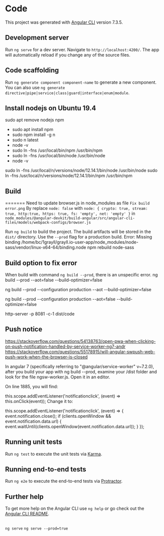 # Code

This project was generated with [Angular CLI](https://github.com/angular/angular-cli) version 7.3.5.

## Development server

Run `ng serve` for a dev server. Navigate to `http://localhost:4200/`. The app will automatically reload if you change any of the source files.

## Code scaffolding

Run `ng generate component component-name` to generate a new component. You can also use `ng generate directive|pipe|service|class|guard|interface|enum|module`.

## Install nodejs on Ubuntu 19.4

sudo apt remove nodejs npm
- sudo apt install npm
- sudo npm install -g n
- sudo n latest
- node -v
- sudo ln -fns /usr/local/bin/npm /usr/bin/npm
- sudo ln -fns /usr/local/bin/node /usr/bin/node
- node -v

sudo ln -fns  /usr/local/n/versions/node/12.14.1/bin/node /usr/bin/node
sudo ln -fns  /usr/local/n/versions/node/12.14.1/bin/npm /usr/bin/npm


## Build
=======
Need to update browser.js in node_modules as file `Fix build error.png`
By replace `node: false` with `node: { crypto: true, stream: true, http:true, https: true, fs: 'empty', net: 'empty' }` 
in `node_modules/@angular-devkit/build-angular/src/angular-cli-files/models/webpack-configs/browser.js`

Run `ng build` to build the project. The build artifacts will be stored in the `dist/` directory. Use the `--prod` flag for a production build.
Error: Missing binding /home/bc/1grayll/grayll.io-user-app/node_modules/node-sass/vendor/linux-x64-64/binding.node
npm rebuild node-sass
## Build option to fix error
When build with command `ng build --prod`, there is an unspecific error.
ng build --prod --aot=false --build-optimizer=false

ng build --prod --configuration production --aot --build-optimizer=false

ng build --prod --configuration production --aot=false --build-optimizer=false


http-server -p 8081 -c-1 dist/code

## Push notice

https://stackoverflow.com/questions/54138763/open-pwa-when-clicking-on-push-notification-handled-by-service-worker-ng7-andr
https://stackoverflow.com/questions/55178915/will-angular-swpush-web-push-work-when-the-browser-is-closed

In angular 7 (specifically referring to "@angular/service-worker" v~7.2.0), after you build your app with ng build --prod, examine your /dist folder and look for the file ngsw-worker.js. Open it in an editor.

On line 1885, you will find:

this.scope.addEventListener('notificationclick', (event) => this.onClick(event));
Change it to:

this.scope.addEventListener('notificationclick', (event) => {
    event.notification.close();
    if (clients.openWindow && event.notification.data.url) {
        event.waitUntil(clients.openWindow(event.notification.data.url));
    }
});

## Running unit tests

Run `ng test` to execute the unit tests via [Karma](https://karma-runner.github.io).

## Running end-to-end tests

Run `ng e2e` to execute the end-to-end tests via [Protractor](http://www.protractortest.org/).

## Further help

To get more help on the Angular CLI use `ng help` or go check out the [Angular CLI README](https://github.com/angular/angular-cli/blob/master/README.md).

##
`ng serve`
`ng serve --prod=true`

